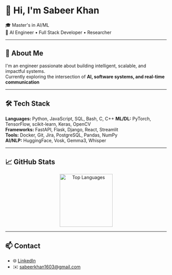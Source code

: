 # 👋 Hi, I'm Sabeer Khan

🎓 Master's in AI/ML  
🚀 AI Engineer • Full Stack Developer • Researcher

---

## 🧠 About Me

I'm an engineer passionate about building intelligent, scalable, and impactful systems.  
Currently exploring the intersection of **AI, software systems, and real-time communication**

---

## 🛠️ Tech Stack

**Languages:** Python, JavaScript, SQL, Bash, C, C++
**ML/DL:** PyTorch, TensorFlow, scikit-learn, Keras, OpenCV  
**Frameworks:** FastAPI, Flask, Django, React, Streamlit  
**Tools:** Docker, Git, Jira, PostgreSQL, Pandas, NumPy  
**AI/NLP:** HuggingFace, Vosk, Gemma3, Whisper

---


## 📈 GitHub Stats

<p align="center">
  <img src="https://github-readme-stats.vercel.app/api/top-langs/?username=sabeer-khan&layout=compact&theme=tokyonight" alt="Top Languages" height="165" />
</p>

---

## 📫 Contact

- 🌐 [LinkedIn](https://www.linkedin.com/in/sabeer-ahmed-khan/)
- ✉️ sabeerkhan1603@gmail.com


<!---
sabeer-khan/sabeer-khan is a ✨ special ✨ repository because its `README.md` (this file) appears on your GitHub profile.
You can click the Preview link to take a look at your changes.
--->

